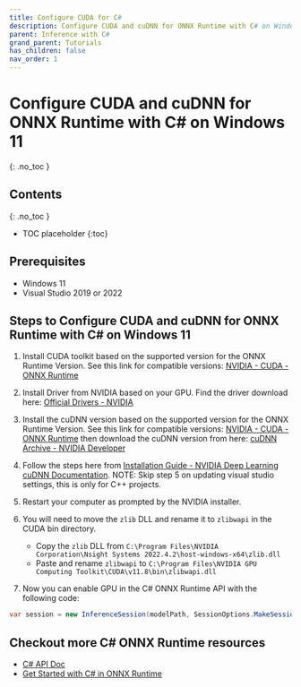 ```yaml
---
title: Configure CUDA for C#
description: Configure CUDA and cuDNN for ONNX Runtime with C# on Windows 11
parent: Inference with C#
grand_parent: Tutorials
has_children: false
nav_order: 1
---
```



# Configure CUDA and cuDNN for ONNX Runtime with C# on Windows 11

{: .no_toc }

## Contents
{: .no_toc }

* TOC placeholder
{:toc}

## Prerequisites
- Windows 11
- Visual Studio 2019 or 2022
 
## Steps to Configure CUDA and cuDNN for ONNX Runtime with C# on Windows 11

1. Install CUDA toolkit based on the supported version for the ONNX Runtime Version. See this link for compatible versions:
[NVIDIA - CUDA - ONNX Runtime](https://onnxruntime.ai/docs/execution-providers/CUDA-ExecutionProvider.html)

2. Install Driver from NVIDIA based on your GPU. Find the driver download here: [Official Drivers - NVIDIA](https://www.nvidia.com/download/index.aspx?lang=en-us)

3. Install the cuDNN version based on the supported version for the ONNX Runtime Version. See this link for compatible versions: [NVIDIA - CUDA - ONNX Runtime](https://onnxruntime.ai/docs/execution-providers/CUDA-ExecutionProvider.html) then download the cuDNN version from here: [cuDNN Archive - NVIDIA Developer](https://developer.nvidia.com/rdp/cudnn-archive)

4. Follow the steps here from [Installation Guide - NVIDIA Deep Learning cuDNN Documentation](https://docs.nvidia.com/deeplearning/cudnn/install-guide/index.html#install-windows). NOTE: Skip step 5 on updating visual studio settings, this is only for C++ projects.

5. Restart your computer as prompted by the NVIDIA installer.

6. You will need to move the `zlib` DLL and rename it to `zlibwapi` in the CUDA bin directory.
    - Copy the `zlib` DLL from `C:\Program Files\NVIDIA Corporation\Nsight Systems 2022.4.2\host-windows-x64\zlib.dll`
    - Paste and rename `zlibwapi` to `C:\Program Files\NVIDIA GPU Computing Toolkit\CUDA\v11.8\bin\zlibwapi.dll`

7. Now you can enable GPU in the C# ONNX Runtime API with the following code:

```cs
var session = new InferenceSession(modelPath, SessionOptions.MakeSessionOptionWithCudaProvider(0));
```

## Checkout more C# ONNX Runtime resources
- [C# API Doc](https://onnxruntime.ai/docs/api/csharp/api)
- [Get Started with C# in ONNX Runtime](https://onnxruntime.ai/docs/get-started/with-csharp.html)

